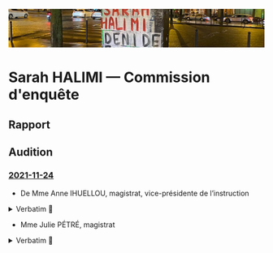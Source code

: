 ![img](../_aux/SHdeni_Commons.png)
# Sarah HALIMI — Commission d'enquête

## Rapport

## Audition
### <a id="a20211124"></a> [2021-11-24](https://videos.assemblee-nationale.fr/video.11564277_619e4378170dc.dysfonctionnements-de-la-justice-et-de-la-police-dans-l-affaire-dite-sarah-halimi--auditions-divers-24-novembre-2021)
* De Mme Anne IHUELLOU, magistrat, vice-présidente de l’instruction
    
<details><summary>Verbatim 🚧</summary>
    
01:15:00 « stricte application de la loi »

01:29:00 L: la reconstitution ne concerne que les faits. a toujours reconnu sans faillir qu'il avait tué Mme HALIMI. Dès sa 1ère audition.

? Vous pouvez comprendre qu'on est un peu troublé. Expert psychiatre dit on peut faire la reconstitution. Vous

L: reconstitution. Zagury ne dit pas impossible, mais compliqué. On mobilise un service pénitencièr, service d'ordres. Expert. Pour quels bénéfices sur ce cas particulier avec des faits reconnus.

01:32 
Habib. À minima, vous rendre sur les lieux.

L: c'est un acte qui ne nous a pas été demandé, et utile pour nous. les faits reconnus.

01:33

01:33:00 Mme Berger: « modifications au code de procédure pénale » « plutôt que refaire l'instruction, pas l'objet ici ». Mme IHUELLOU « on est limité par le budget ... je n'ai pas le droit d'interférer avec le législatif » Mme Berger sort.

L: À titre liminaire rappeller que ce dossier a bénéficieé de tous les moyens dont on peut disposer ne matière d'instruction criminelle. Limité par la charge et le budget alloué. Souhait à titre personnel. À l'intérieur d'une commission, je n'ai pas à interférer sur le pouvoir législatif. 

01:35:00 Didier PARIS. « Propos tenus par Traoré peu de doute sur antisémitisme. [...] 1ère Q. Georges Fenec. Votre saisine in rem vous permet de requalifier. 1ère mise en examen, aviez vous la possibilité juridique de requalifier. Et sinon, pourquoi ne pas l'avoir sollicité? » Mmm L. Saisi sans circonstances aggravantes. Soit on considère que le procureur a limité la saisine. Soit qu'on est saisi du tout. M. Traoré par entendu. Moi et ma collègue. On est resté sur la saisine initiale. Sans avoir la version du mis en examen.


01:40:27 « Des échanges avec mes collègues de co-saisine il y en a eu, mais je ne peux pas en faire état »

01:43:48 Latitia Advia «si nous sommes là c'est en raison de la gravité de cette affaire 2017 le JI fait du droit, mais c'est aussi une personne, humain des choses. Votre état d'esprit. de 2 choses l'une. Est-ce que vous identifiez le caractère sensible. Ce qui créé ce contraste avec vision de certaines parties prenantes. Interpellation.


Vous avez dit avoir ce sens des responsabilité de ne pas être submergée par les émotions ... est-ce que cela aurait pu être un peu contreproductif et au contraire dans une volonté  une volonté le fait de porter la neutralité à l'extrême a fait que certaine diligences n'ont pas été faites? 


Réponse:  L'émotion n'a pas sa place dans un cabinet. (Habib, « enfin on est des êtres humain ») Pas lorsque vous faite le travail du J.I si tout le monde se met à pleurer dans un cabinet, l'instruction n'avance plus malgré l'atrocité des faits.

Advia: pression publique. Ce sens des responsabilités. Pas submergé par les émotions. Est-ce que cela aurait pu être contre-productif. Diligences pas faits.

Réponse: heureusement dans ce dossier, nous étions deux. Cet éventuel écueil a été évité par la co-saisine. Encore une question: « est-ce que vous identifiez un acte d'instruction que vous auriez fait autrement » Réponse: cette question je ne me suis jamais posé. « Ressenti des avocats » L'audition des avocats.

01:54:00 Mayard. Nos décisions sont rendues au nom du peuple français. Pas de reconstitution. Pas de visite sur place. Bouffée délirante aigue aboutir à non-procès. Ou bien on essaye de voir s'il y a eu de la préméditation. Pourquoi pas de recherche?

Mme L: l'article 122-1 dispose qu'en qu'à d'abolition du discernement, poursuite pénale pas possible. Pas de garde à vue en compte tenu de son état mental. À partir de là, ... 

M. Maillard. En tant que citoyenne. On ne juge pas un fou. N'aurait-on pas du.

Habib. Il a prémédité ça me paraît une évidence. Trop de coïncidences.

Lhuellou. Les expertises médicales (sept). Tous conclu à bouffée délirante. On peut refaire l'histoire autant de fois qu'on veut.

Habib. Jurisprudence terrible. Cour d'assise. Trancher ces questions.

Lhuellou. Pas prévu par la loi. Je suis le serviteur.

Maillard. Quelle est la complexité de ce dossier. Dans la mesure où il a reconnu, bouffée délirante donc pas être jugé.

Lhuellou. Si complexe a nécessité de multiples actes d'instruction.

02:06:03 Le grip. Ni avocate ni magistrate. Très attachés à la séparation des pouvoirs. On ne va pas refaire l'instruction. Temps très long à retenir la qualification d'antisémitisme. Vous vous êtes sentie corseté par le code de procédure pénale. PARDOn, c'est un sentiment d'une incohérence entre dossier compliqué et dans le même temps vous ne faites pas de reconstitution, etc. Les chose sont lisses. Vous avez répondu là dessus. Incompréhension. Le côté droit dans mes bottes difficile à intégrer. De nature à

Lhuellou. Quelle est votre question.

Le Grip. Le balcon. LA configuration. L'endroit très précis.

Lhuellou. À supposer que ce transport aurait été effectué, il n'aurait pas changés les expertises médicales.

02:12:00

Galliard-Minier. Recours pour refus.

Lhuellou. Chambre de l'instruction a confirmé que la reconstitution n'était pas nécessaire. 

Galliard-Minier. J'ai été avocat. Avez vous reçu les parties civiles. Et sinon, une correction de la loi serait-elle utile? 

Lhuellou. Le texte que vous évoqué ... art 175 mentionne cette saisine évent. de la chambre de l'instruction. Il ne m'appartient pas de juger de la pertinence de la réforme. L'ancien art. avant 1992. Ni crime ni délite lorsque ... en état de démence. 2008, le législateur a convenu qu'il fallait donner une place aux partie civiles. C'est pas à moi de dire.

02:18:01

Lioger. Est-ce que vous avez souvenir du fait que la porte fenêtre ait été notée comme facturée? Même si on est d'accord pour dire qu'on est pas là pour faire le procès. Vous avez dit la porte était ouverte.

Lhuellou: je n'ai plus accès au dossier depuis 2019. C'est un élement précis mais franchement. dans mon souvenir la porte était ouverte parce qu'elle ne fermait plus.

02:20:00
Avia. Frustration pour nous. Vous nous avez dit: « oui, je sais que le dossier est sensisble » mais aussi « on s'appuie sur des expertises » délégations. Vous ne recevez pas parties civiles qui s'en sont émues. Pouvez vous nous clarifiez ce que vous faites pour que ce dossier soit traité à la hauteur de sa sensibilité qui est désigné par le fait que le dossier est en co-saisine.

02:21:33 Cosaisine, pour que le dossier ne prenne aucun retard, pour avoir un doule regard. Les moyens sont ce qu'ils sont. J'avais une centaine de dossier, ma collègue aussi. Avec le recul on se dit « peut-être que » mais on a fait au mieux. 

02:22:30 Avia. Encore une fois incohérence entre dire on a des moyens limités mais c'est qu'il y a des actes que vous auriez considéré comme utiles, et de l'autre nous dire on a fait tous les actes qui étaient utiles. C'est soit l'un soit l'autre.

02:23:02 Lhuellou. On a fait tout ce qui était utile ans un temps qui vous paraît très certeinament long et avec des moyens de délégation que vous avez du mal à comprendre mais qui sont indispensables. Parce que je comprends moi, c'est qu vous auriez dû faire tout tout seuls, ce qui n'est pas possible.

02:23:26 Habib. Mais vous sentez bien Mme la juge, que ça interpelle tous les commissaires ici. Son état mental empêchait l'enquête. Mais quid des complices.

Lhuellou. Interpellé tout seul.

Habib. Passé la nuit avec quelqu'un qui a éte condamné. À fait ses ablutions, se change. Au niveau de la téléphonie. On va trouver la personne ... Préméditation. (Avia sort). Fadettes

Lhuellou. Là encore je constate que vous refaites l'instruction. J'ignore si vous en avez le pouvoir.

Habib. On a le pouvoir de vous posez des questions. Nous vouslons savoir s'il y a des dysfonctionnements dans la justice. Chacun peut commettre des erreus. Milieux intégristes. Complices. Après le Bataclan. .. Circulez y a rien à voir.

02:29:00 Habib élément important qui vous semble nouveau, je ne suis pas magistrat, vous ne pouvez pas, flagrant. Saisie uniquement dans un cadre et vous ne pouvez pas en sortir?

Ben oui.

02:29:00

Morlighem

Ne pas aller au delà de votre saisine: «Est-ce un choix de votre part ou une limitation du champ d'investigation qui est imposé ? Je rappelerais que votre réponse se centralisent autour du trouble mental de [Traoré]»

L: le juge d'instruction ne peut s'autosaisir. J'ai moi même fait une ordonnance ... commission rogatoire qui a été effectivement décidé du caractère antisémite envisagé ça a été fait. ... sauf une circonstance aggravante peut être retenue.

Morlighem.

Vous n'avez aucune possibilité. Avez vous manifesté d'aller au delà de la saisine? Témoins que vous vous n'avez pas entendus. Il me semble naturel que le champ

02:32:00

L: lorsque le magistrat instructeur estime que le champ soit étendu, il fait une ordonnance de soit communiqué. Elle a été faite au parquet qui nous a saisi du caractère antisémite du crime. Oct/2017.

Morighem.

Vous me confirmez que vous n'aviez pas le pouvoir?

L: c'est exactement le contraire que je viens de vous dire.

Habib: hypothèse devant vous. Il fume pour se donner du courage et échapper à sa responsabilité.

L: S'agissant de la toxicologie, des analyses ont été faites et sont au dossier.

Habib. Avec la jurisprudence.

L: La cour de cassation a rendu un arrêt qu'il ne m'appartient pas de commenter.

Habib. La vertu d'une bonne décision doit être compris par les personnes de bonne foi.

L: Je vous laisse libre de votre interprétation.

02:25

Habib: vous demandez à William Attal, tradition juive. Qu'est-ce qu'un bon juif?

L: L'importance de cette question. LA loi ne distingue pas selon la religion. Soeur élevé sa soeur. Qu'il m'explique ce que c'était.

Habib: il a été choqué.
</details>
    
* Mme Julie PÉTRÉ, magistrat 
    
<details><summary>Verbatim 🚧</summary>

03:00

Mme Julie PÉTRÉ

Obligé de saisir le magistrat. Décision collégiale. Homicide volontaire. Appartenance à religion. ... Priorité détention provisoire. J'avais lu l'ensemble des procès verbaux des enquêteurs. À la suite. Toute qualification.

03:07 habib. Pourquoi les faits ne sont pas qualifiés de meurtre.

03:11

Enregistrement. J'ai vengé Allah. France meurtrie par des attantats terroristes.

PÉTRÉ. Je ne suis pas en capacité de vous dire pourquoi le parquet terroriste n'a pas été saisi. Torture et actes. Pas de souvenir de ces auditions. Défenestrée. Stigma. Point juridique. Les tortures pour être distinctes de l'homicide doivent être faites à un temps différent.

03:32 Réquisitoire supplétif.

PÉTRÉ: je n'intervenais plus dans le dossier. Difficultés matérielles à entendre Traoré. Les magistrats ne sont pas déconnectés. Excellente formation où ces sujets sont évoqués.

03:34
?? On voit bien compte tenu de la loi actuelle de reconnaîter caractère antisémite. Présomption d'antisémitisme, faire évoluer la loi.

Pas une bonne direction à prendre. Ouvrirait la voix au communautarisme. Ouvrir la brèche extrèmement risquée.

Le Grip. Diligenter.

Pétret: Je n'aurais jamais le culot de dire. Je ne sais pas à quelle difficultés elle a été confrontée.

Violation de procédure.

Habib. 03:41. Des choses qu'on aurait pu améliorer.

Camille. Antisémitisme. Ne pouvait procéder que si nouvelle audition. Février. Intervenue ne 2017. 5 mois. Bouffée délirante. Antisémitisme.

03:45

Pétret. Pour élargir, il faut le faire dans le cadre d'une audition.

04:10

François Molins. Quand il avait besoin, il m'appelait. Chronologie des faits.

04:26

Pétret. J'ai fait que mon métier. J'ai essayé de le faire avec le plus d'humanité possible. On peut pas se remettre de se ce drame. En dépit du fait que cette machine judiciaire soit très lourde...

Habib. Pourquoi le terrorisme. Malgré ses lourdeurs. Sourates.

On est très sensibilisé à toute forme de discrimination.

04:48 François. L'auteur est interpellé. J'imagine qu'il est interpellé. Yeux hagards. Y paraît pas normal. Toute l'affaire judiciaire part de là. 1ere expertise un an après la commission des actes. 1ere question. Est-ce que vous avec déjà vu quelqu'un? Incapable de témoigner. Ne revient jamais. Jeu d'acteur. Confiance spontanément. THC élevé. Consommation habituelle. CE qui tient toute l'hypothèse. Les policiers ont dit y paraîssait pas normal. L'hôtel a dit la même chose. Je ne sais si des meurtriers sont toujorus dans un état normal

04:53 Le policier me dit qu'il avait ses yeux qui tournaient. Examen de comportement. I3P. Évaluation de qq jours. ... Expertise psychiatrique. Jamais sorti de l'I3P. Cela fausse t-il le débat de le voir 1 mois et demi après. Juste appréciation du corps médical sur son état de santé.

04:56 Expertises. Muellner avait fait cette première expertise. 7 experts.

05:00 Habib. J'apprécie mon interaction avec vous, moins formelle que celle que nous avons. L'impression que nous avons. Personne n'entend une femme hurler. Ce n ést pas possible que les trois premiers ... Ça dure 20 minutes. Un des officiers une deuxième patrouille. Séquestration. Abstraction totale.

05:04:38 Je le dis pas pour les défendre. Personnes qui sont courageuses.

</details>

